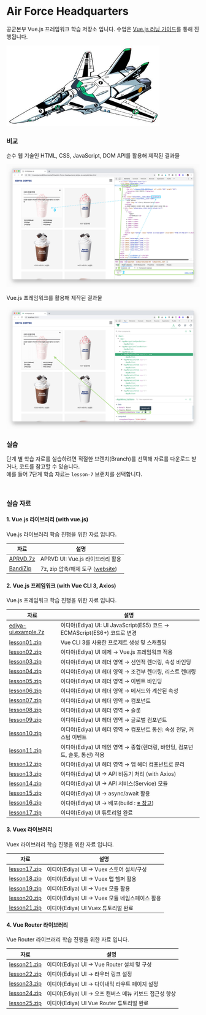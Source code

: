 # Air Force Headquarters

공군본부 Vue.js 프레임워크 학습 저장소 입니다. 수업은 [Vue.js 러닝 가이드](https://yamoo9.github.io/vue/)를 통해 진행됩니다.

<img src="_/micross.jpg" alt width="400">

<br>

### 비교

순수 웹 기술인 HTML, CSS, JavaScript, DOM API를 활용해 제작된 결과물

<img src="_/HTML+CSS+JavaScript.jpg" alt>

Vue.js 프레임워크를 활용해 제작된 결과물

<img src="_/VueFramework.jpg" alt>

<br>

### 실습

단계 별 학습 자료를 실습하려면 적절한 브랜치(Branch)를 선택해 자료를 다운로드 받거나, 코드를 참고할 수 있습니다.<br>
예를 들어 7단계 학습 자료는 `lesson-7` 브랜치를 선택합니다.

<br>

### 실습 자료

#### 1. Vue.js 라이브러리 (with vue.js)

Vue.js 라이브러리 학습 진행을 위한 자료 입니다.

자료 | 설명
--- | ---
[APRVD.7z](https://github.com/yamoo9/Air-Force-Headquarters/raw/master/_/APRVD.7z) | APRVD UI: Vue.js 라이브러리 활용
[BandiZip](https://drive.google.com/open?id=1NzP_96VPxBudyhCtT7BXnnyJtp5wKCiG) | 7z, zip 압축/해제 도구 ([website](https://kr.bandisoft.com/bandizip/))

#### 2. Vue.js 프레임워크 (with Vue CLI 3, Axios)

Vue.js 프레임워크 학습 진행을 위한 자료 입니다.

자료 | 설명
--- | ---
[ediya-ui.example.7z](https://github.com/yamoo9/Air-Force-Headquarters/raw/master/_/ediya-ui.example.7z) | 이디야(Ediya) UI: UI JavaScript(ES5) 코드 → ECMAScript(ES6+) 코드로 변경
[lesson01.zip](https://github.com/yamoo9/Air-Force-Headquarters/archive/lesson01.zip) | Vue CLI 3를 사용한 프로제트 생성 및 스캐폴딩
[lesson02.zip](https://github.com/yamoo9/Air-Force-Headquarters/archive/lesson02.zip) | 이디야(Ediya) UI 예제 → Vue.js 프레임워크 적용
[lesson03.zip](https://github.com/yamoo9/Air-Force-Headquarters/archive/lesson03.zip) | 이디야(Ediya) UI 헤더 영역 → 선언적 렌더링, 속성 바인딩
[lesson04.zip](https://github.com/yamoo9/Air-Force-Headquarters/archive/lesson04.zip) | 이디야(Ediya) UI 헤더 영역 → 조건부 렌더링, 리스트 렌더링
[lesson05.zip](https://github.com/yamoo9/Air-Force-Headquarters/archive/lesson05.zip) | 이디야(Ediya) UI 헤더 영역 → 이벤트 바인딩
[lesson06.zip](https://github.com/yamoo9/Air-Force-Headquarters/archive/lesson06.zip) | 이디야(Ediya) UI 헤더 영역 → 메서드와 계산된 속성
[lesson07.zip](https://github.com/yamoo9/Air-Force-Headquarters/archive/lesson07.zip) | 이디야(Ediya) UI 헤더 영역 → 컴포넌트
[lesson08.zip](https://github.com/yamoo9/Air-Force-Headquarters/archive/lesson08.zip) | 이디야(Ediya) UI 헤더 영역 → 슬롯
[lesson09.zip](https://github.com/yamoo9/Air-Force-Headquarters/archive/lesson09.zip) | 이디야(Ediya) UI 헤더 영역 → 글로벌 컴포넌트
[lesson10.zip](https://github.com/yamoo9/Air-Force-Headquarters/archive/lesson10.zip) | 이디야(Ediya) UI 헤더 영역 → 컴포넌트 통신: 속성 전달, 커스텀 이벤트
[lesson11.zip](https://github.com/yamoo9/Air-Force-Headquarters/archive/lesson11.zip) | 이디야(Ediya) UI 메인 영역 → 종합(렌더링, 바인딩, 컴포넌트, 슬롯, 통신) 적용
[lesson12.zip](https://github.com/yamoo9/Air-Force-Headquarters/archive/lesson12.zip) | 이디야(Ediya) UI 헤더 영역 → 앱 헤더 컴포넌트로 분리
[lesson13.zip](https://github.com/yamoo9/Air-Force-Headquarters/archive/lesson13.zip) | 이디야(Ediya) UI → API 비동기 처리 (with Axios)
[lesson14.zip](https://github.com/yamoo9/Air-Force-Headquarters/archive/lesson14.zip) | 이디야(Ediya) UI → API 서비스(Service) 모듈
[lesson15.zip](https://github.com/yamoo9/Air-Force-Headquarters/archive/lesson15.zip) | 이디야(Ediya) UI → async/await 활용
[lesson16.zip](https://github.com/yamoo9/Air-Force-Headquarters/archive/lesson16.zip) | 이디야(Ediya) UI → 배포(build : [※ 참고](https://github.com/vuejs/vue-cli/issues/3678))
[lesson17.zip](https://github.com/yamoo9/Air-Force-Headquarters/archive/lesson17.zip) | 이디야(Ediya) UI 튜토리얼 완료

#### 3. Vuex 라이브러리

Vuex 라이브러리 학습 진행을 위한 자료 입니다.

자료 | 설명
--- | ---
[lesson17.zip](https://github.com/yamoo9/Air-Force-Headquarters/archive/lesson17.zip) | 이디야(Ediya) UI → Vuex 스토어 설치/구성
[lesson18.zip](https://github.com/yamoo9/Air-Force-Headquarters/archive/lesson18.zip) | 이디야(Ediya) UI → Vuex 맵 헬퍼 활용
[lesson19.zip](https://github.com/yamoo9/Air-Force-Headquarters/archive/lesson19.zip) | 이디야(Ediya) UI → Vuex 모듈 활용
[lesson20.zip](https://github.com/yamoo9/Air-Force-Headquarters/archive/lesson20.zip) | 이디야(Ediya) UI → Vuex 모듈 네임스페이스 활용
[lesson21.zip](https://github.com/yamoo9/Air-Force-Headquarters/archive/lesson21.zip) | 이디야(Ediya) UI Vuex 튜토리얼 완료

#### 4. Vue Router 라이브러리

Vue Router 라이브러리 학습 진행을 위한 자료 입니다.

자료 | 설명
--- | ---
[lesson21.zip](https://github.com/yamoo9/Air-Force-Headquarters/archive/lesson21.zip) | 이디야(Ediya) UI → Vue Router 설치 및 구성
[lesson22.zip](https://github.com/yamoo9/Air-Force-Headquarters/archive/lesson22.zip) | 이디야(Ediya) UI → 라우터 링크 설정
[lesson23.zip](https://github.com/yamoo9/Air-Force-Headquarters/archive/lesson23.zip) | 이디야(Ediya) UI → 다이내믹 라우트 페이지 설정
[lesson24.zip](https://github.com/yamoo9/Air-Force-Headquarters/archive/lesson24.zip) | 이디야(Ediya) UI → 오프 캔버스 메뉴 키보드 접근성 향상
[lesson25.zip](https://github.com/yamoo9/Air-Force-Headquarters/archive/lesson25.zip) | 이디야(Ediya) UI Vue Router 튜토리얼 완료